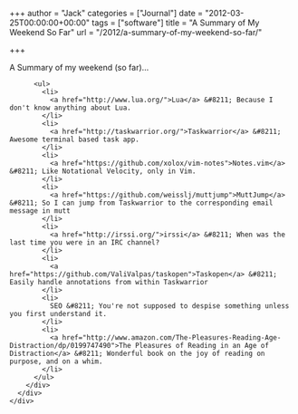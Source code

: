 +++
author = "Jack"
categories = ["Journal"]
date = "2012-03-25T00:00:00+00:00"
tags = ["software"]
title = "A Summary of My Weekend So Far"
url = "/2012/a-summary-of-my-weekend-so-far/"

+++

<div>
  <div>
    <div>
      <div>
        <div>
          <p>
            A Summary of my weekend (so far)&#8230;
          </p>
          
          <ul>
            <li>
              <a href="http://www.lua.org/">Lua</a> &#8211; Because I don't know anything about Lua.
            </li>
            <li>
              <a href="http://taskwarrior.org/">Taskwarrior</a> &#8211; Awesome terminal based task app.
            </li>
            <li>
              <a href="https://github.com/xolox/vim-notes">Notes.vim</a> &#8211; Like Notational Velocity, only in Vim.
            </li>
            <li>
              <a href="https://github.com/weisslj/muttjump">MuttJump</a> &#8211; So I can jump from Taskwarrior to the corresponding email message in mutt
            </li>
            <li>
              <a href="http://irssi.org/">irssi</a> &#8211; When was the last time you were in an IRC channel?
            </li>
            <li>
              <a href="https://github.com/ValiValpas/taskopen">Taskopen</a> &#8211; Easily handle annotations from within Taskwarrior
            </li>
            <li>
              SEO &#8211; You're not supposed to despise something unless you first understand it.
            </li>
            <li>
              <a href="http://www.amazon.com/The-Pleasures-Reading-Age-Distraction/dp/0199747490">The Pleasures of Reading in an Age of Distraction</a> &#8211; Wonderful book on the joy of reading on purpose, and on a whim.
            </li>
          </ul>
        </div>
      </div>
    </div>
  </div>
</div>
